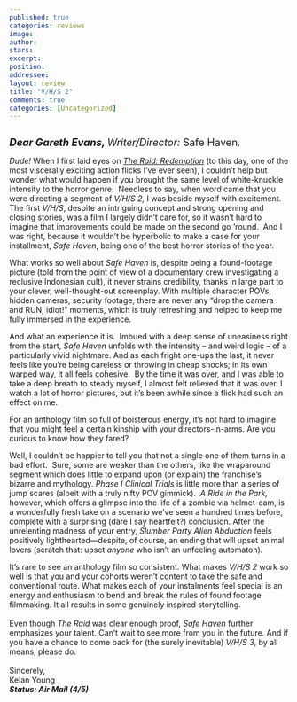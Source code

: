 ```yaml
---
published: true
categories: reviews
image:
author: 
stars: 
excerpt: 
position: 
addressee: 
layout: review
title: "V/H/S 2"
comments: true
categories: [Uncategorized]
---
```

<div><p><span class="full-image-block ssNonEditable"><img src="http://static.squarespace.com/static/5005f6bcc4aa41161b33e89e/5329cf1fe4b07c068ebf74de/5329cf1fe4b07c068ebf78f7/1383227136078/VHS2.jpg" alt="" /></span></p>
<p><span style="font-size:130%;"><strong style="font-style:italic;">Dear Gareth Evans, </strong><em>Writer/Director: </em>Safe Haven<em>,</em></span></p>
<p><em>Dude!&nbsp;</em>When I first laid eyes on <a href="/letters/2012/3/16/sxsw-postcard-the-raid-redemption.html"><em>The Raid: Redemption</em></a> (to this day, one of the most viscerally exciting action flicks I&#8217;ve ever seen), I couldn&#8217;t help but wonder what would happen if you brought the same level of white-knuckle intensity to the horror genre.&nbsp; Needless to say, when word came that you were directing a segment of <em>V/H/S 2,</em> I was beside myself with excitement.&nbsp; The first <em>V/H/S</em>, despite an intriguing concept and strong opening and closing stories, was a film I largely didn&#8217;t care for, so it wasn&#8217;t hard to imagine that improvements could be made on the second go &#8216;round.&nbsp; And I was right, because it wouldn&#8217;t be hyperbolic to make a case for your installment, <em>Safe Haven</em>, being one of the best horror stories of the year.</p>
<p>What works so well about <em>Safe Haven</em> is, despite being a found-footage picture (told from the point of view of a documentary crew investigating a reclusive Indonesian cult), it never strains credibility, thanks in large part to your clever, well-thought-out screenplay. With multiple character POVs, hidden cameras, security footage, there are never any &#8220;drop the camera and RUN, idiot!&#8221; moments, which is truly refreshing and helped to keep me fully immersed in the experience.</p>
<p>And what an experience it is.&nbsp; Imbued with a deep sense of uneasiness right from the start, <em>Safe Haven</em> unfolds with the intensity &ndash; and weird logic &ndash; of a particularly vivid nightmare. And as each fright one-ups the last, it never feels like you&#8217;re being careless or throwing in cheap shocks; in its own warped way, it all feels cohesive.&nbsp; By the time it was over, and I was able to take a deep breath to steady myself, I almost felt relieved that it was over. I watch a lot of horror pictures, but it&rsquo;s been awhile since a flick had such an effect on me.</p>
<p>For an anthology film so full of boisterous energy, it&#8217;s not hard to imagine that you might feel a certain kinship with your directors-in-arms. Are you curious to know how they fared?&nbsp;</p>
<p>Well, I couldn&#8217;t be happier to tell you that not a single one of them turns in a bad effort.&nbsp; Sure, some are weaker than the others, like the wraparound segment which does little to expand upon (or explain) the franchise&#8217;s bizarre and mythology. <em>Phase I Clinical Trials</em> is little more than a series of jump scares (albeit with a truly nifty POV gimmick).&nbsp; <em>A Ride in the Park, </em>however, which offers a glimpse into the life of a zombie via helmet-cam, is a wonderfully fresh take on a scenario we&#8217;ve seen a hundred times before, complete with a surprising (dare I say heartfelt?) conclusion. After the unrelenting madness of your entry, <em>Slumber Party Alien Abduction</em> feels positively lighthearted&mdash;despite, of course, an ending that will upset animal lovers (scratch that: upset <em>anyone</em> who isn&#8217;t an unfeeling automaton).</p>
<p>It&#8217;s rare to see an anthology film so consistent. What makes <em>V/H/S 2</em> work so well is that you and your cohorts weren&#8217;t content to take the safe and conventional route. What makes each of your instalments feel special is an energy and enthusiasm to bend and break the rules of found footage filmmaking. It all results in some genuinely inspired storytelling.<br /> <br /> Even though <em>The Raid</em> was clear enough proof, <em>Safe Haven</em> further emphasizes your talent. Can&#8217;t wait to see more from you in the future. And if you have a chance to come back for (the surely inevitable) <em>V/H/S 3</em>, by all means, please do.<br /> <br /> Sincerely,<br /> Kelan Young<br /> <strong><em>Status: Air Mail (4/5)&nbsp;</em></strong></p></div>
